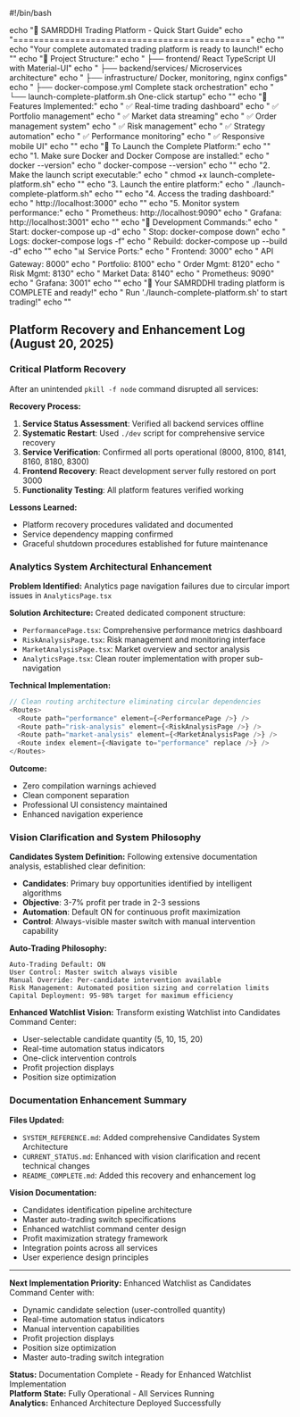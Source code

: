 #!/bin/bash

echo "🚀 SAMRDDHI Trading Platform - Quick Start Guide"
echo "=============================================="
echo ""
echo "Your complete automated trading platform is ready to launch!"
echo ""
echo "📁 Project Structure:"
echo "   ├── frontend/              React TypeScript UI with Material-UI"
echo "   ├── backend/services/      Microservices architecture"
echo "   ├── infrastructure/        Docker, monitoring, nginx configs"
echo "   ├── docker-compose.yml     Complete stack orchestration"
echo "   └── launch-complete-platform.sh   One-click startup"
echo ""
echo "🎯 Features Implemented:"
echo "   ✅ Real-time trading dashboard"
echo "   ✅ Portfolio management"
echo "   ✅ Market data streaming"
echo "   ✅ Order management system"
echo "   ✅ Risk management"
echo "   ✅ Strategy automation"
echo "   ✅ Performance monitoring"
echo "   ✅ Responsive mobile UI"
echo ""
echo "🚀 To Launch the Complete Platform:"
echo ""
echo "1. Make sure Docker and Docker Compose are installed:"
echo "   docker --version"
echo "   docker-compose --version"
echo ""
echo "2. Make the launch script executable:"
echo "   chmod +x launch-complete-platform.sh"
echo ""
echo "3. Launch the entire platform:"
echo "   ./launch-complete-platform.sh"
echo ""
echo "4. Access the trading dashboard:"
echo "   http://localhost:3000"
echo ""
echo "5. Monitor system performance:"
echo "   Prometheus: http://localhost:9090"
echo "   Grafana:    http://localhost:3001"
echo ""
echo "🔧 Development Commands:"
echo "   Start:    docker-compose up -d"
echo "   Stop:     docker-compose down"
echo "   Logs:     docker-compose logs -f"
echo "   Rebuild:  docker-compose up --build -d"
echo ""
echo "📊 Service Ports:"
echo "   Frontend:         3000"
echo "   API Gateway:      8000"
echo "   Portfolio:        8100"
echo "   Order Mgmt:       8120"
echo "   Risk Mgmt:        8130"
echo "   Market Data:      8140"
echo "   Prometheus:       9090"
echo "   Grafana:          3001"
echo ""
echo "🎉 Your SAMRDDHI trading platform is COMPLETE and ready!"
echo "   Run './launch-complete-platform.sh' to start trading!"
echo ""

## **Platform Recovery and Enhancement Log (August 20, 2025)**

### **Critical Platform Recovery**
After an unintended `pkill -f node` command disrupted all services:

**Recovery Process:**
1. **Service Status Assessment**: Verified all backend services offline
2. **Systematic Restart**: Used `./dev` script for comprehensive service recovery
3. **Service Verification**: Confirmed all ports operational (8000, 8100, 8141, 8160, 8180, 8300)
4. **Frontend Recovery**: React development server fully restored on port 3000
5. **Functionality Testing**: All platform features verified working

**Lessons Learned:**
- Platform recovery procedures validated and documented
- Service dependency mapping confirmed
- Graceful shutdown procedures established for future maintenance

### **Analytics System Architectural Enhancement**

**Problem Identified:**
Analytics page navigation failures due to circular import issues in `AnalyticsPage.tsx`

**Solution Architecture:**
Created dedicated component structure:
- `PerformancePage.tsx`: Comprehensive performance metrics dashboard
- `RiskAnalysisPage.tsx`: Risk management and monitoring interface  
- `MarketAnalysisPage.tsx`: Market overview and sector analysis
- `AnalyticsPage.tsx`: Clean router implementation with proper sub-navigation

**Technical Implementation:**
```typescript
// Clean routing architecture eliminating circular dependencies
<Routes>
  <Route path="performance" element={<PerformancePage />} />
  <Route path="risk-analysis" element={<RiskAnalysisPage />} />
  <Route path="market-analysis" element={<MarketAnalysisPage />} />
  <Route index element={<Navigate to="performance" replace />} />
</Routes>
```

**Outcome:**
- Zero compilation warnings achieved
- Clean component separation
- Professional UI consistency maintained
- Enhanced navigation experience

### **Vision Clarification and System Philosophy**

**Candidates System Definition:**
Following extensive documentation analysis, established clear definition:
- **Candidates**: Primary buy opportunities identified by intelligent algorithms
- **Objective**: 3-7% profit per trade in 2-3 sessions
- **Automation**: Default ON for continuous profit maximization
- **Control**: Always-visible master switch with manual intervention capability

**Auto-Trading Philosophy:**
```
Auto-Trading Default: ON
User Control: Master switch always visible
Manual Override: Per-candidate intervention available
Risk Management: Automated position sizing and correlation limits
Capital Deployment: 95-98% target for maximum efficiency
```

**Enhanced Watchlist Vision:**
Transform existing Watchlist into Candidates Command Center:
- User-selectable candidate quantity (5, 10, 15, 20)
- Real-time automation status indicators
- One-click intervention controls
- Profit projection displays
- Position size optimization

### **Documentation Enhancement Summary**

**Files Updated:**
- `SYSTEM_REFERENCE.md`: Added comprehensive Candidates System Architecture
- `CURRENT_STATUS.md`: Enhanced with vision clarification and recent technical changes
- `README_COMPLETE.md`: Added this recovery and enhancement log

**Vision Documentation:**
- Candidates identification pipeline architecture
- Master auto-trading switch specifications
- Enhanced watchlist command center design
- Profit maximization strategy framework
- Integration points across all services
- User experience design principles

---

**Next Implementation Priority:**
Enhanced Watchlist as Candidates Command Center with:
- Dynamic candidate selection (user-controlled quantity)
- Real-time automation status indicators
- Manual intervention capabilities
- Profit projection displays
- Position size optimization
- Master auto-trading switch integration

**Status:** Documentation Complete - Ready for Enhanced Watchlist Implementation  
**Platform State:** Fully Operational - All Services Running  
**Analytics:** Enhanced Architecture Deployed Successfully
